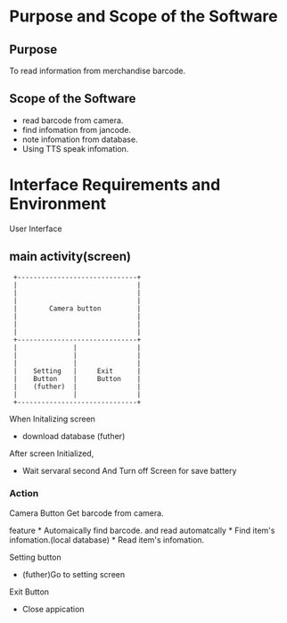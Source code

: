 # Purpose and Scope of the Software
## Purpose
 To read information from merchandise barcode.
## Scope of the Software
 * read barcode from camera.
 * find infomation from jancode.
 * note infomation from database.
 * Using TTS speak infomation.
 
#  Interface Requirements and Environment
  User Interface
  
## main activity(screen)

     +------------------------------+
     |                              |
     |                              |
     |                              |
     |        Camera button         |
     |                              |
     |                              |
     |                              |
     +------------------------------+
     |              |               |
     |              |               |
     |              |               |
     |    Setting   |     Exit      |
     |    Button    |     Button    |
     |    (futher)  |               |
     |              |               |
     +------------------------------+
   
  When Initalizing screen
  - download database (futher)
   
  After screen Initialized, 
  - Wait servaral second And Turn off Screen for save battery


### Action
  Camera Button
   Get barcode from camera.
   
   feature 
    * Automaically find barcode. and read automatcally
    * Find item's infomation.(local database)
    * Read item's infomation.  
  
  Setting button
   * (futher)Go to setting screen
  
  Exit Button
   * Close appication
  
